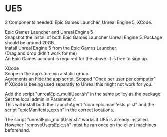# UE5

3 Components needed: Epic Games Launcher, Unreal Engine 5, XCode.

Epic Games Launcher and Unreal Engine 5 \
Snapshot the install of both Epic Games Launcher Unreal Engine 5. Package should be around 20GB. \
Install Unreal Engine 5 from the Epic Games Launcher. \
(Drag and drop didn't work for me) \
An Epic Games account is required for the above. It is free to sign up.

XCode \
Scope in the app store via a static group. \
Agrements an hide the app script. Scoped "Once per user per computer" \
If XCode is beeing used separatly to Unreal this might not work for you.

Add the script "unrealEpic_multiUser.sh" in the same policy as the package. Set the local admin in Parameter 4\
This will install both the LaunchAgent "com.epic.manifests.plist" and the script "epicManifests_cp.sh" in the correct locations.

The script "unrealEpic_multiUser.sh" works if UE5 is already installed. \
However "removeUsersEpic.sh" must be ran once on the client machines beforehand.
